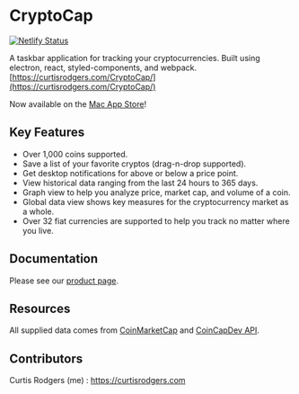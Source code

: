 # CryptoCap

[![Netlify Status](https://api.netlify.com/api/v1/badges/660c84b3-6718-4abf-b0e0-0f60ae1ca9a7/deploy-status)](https://app.netlify.com/sites/cr-cryptocap/deploys)

A taskbar application for tracking your cryptocurrencies. Built using electron,
react, styled-components, and webpack.
[https://curtisrodgers.com/CryptoCap/](https://curtisrodgers.com/CryptoCap/)

Now available on the [Mac App Store](https://itunes.apple.com/app/cryptocap/id1334581292)!

## Key Features

- Over 1,000 coins supported.
- Save a list of your favorite cryptos (drag-n-drop supported).
- Get desktop notifications for above or below a price point.
- View historical data ranging from the last 24 hours to 365 days.
- Graph view to help you analyze price, market cap, and volume of a coin.
- Global data view shows key measures for the cryptocurrency market as a whole.
- Over 32 fiat currencies are supported to help you track no matter where you live.

## Documentation

Please see our [product page](https://curtisrodgers.com/CryptoCap).

## Resources

All supplied data comes from [CoinMarketCap](https://coinmarketcap.com/api/) and [CoinCapDev API](https://github.com/CoinCapDev/CoinCap.io).

## Contributors

Curtis Rodgers (me) : https://curtisrodgers.com
